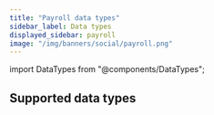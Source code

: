 ```yaml
---
title: "Payroll data types"
sidebar_label: Data types
displayed_sidebar: payroll
image: "/img/banners/social/payroll.png"
---
```


import DataTypes from "@components/DataTypes";

## Supported data types

<DataTypes productName="payroll" />

<br />
